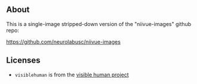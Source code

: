 ## About

This is a single-image stripped-down version of the "niivue-images" github repo: 

https://github.com/neurolabusc/niivue-images


## Licenses

 - `visiblehuman` is from the [visible human project](https://www.nlm.nih.gov/research/visible/visible_human.html)
 